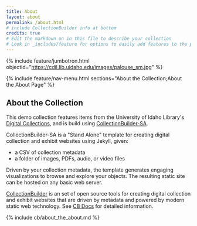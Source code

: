 ```yaml
---
title: About
layout: about
permalink: /about.html
# include CollectionBuilder info at bottom
credits: true
# Edit the markdown on in this file to describe your collection
# Look in _includes/feature for options to easily add features to the page
---
```


{% include feature/jumbotron.html objectid="https://cdil.lib.uidaho.edu/images/palouse_sm.jpg" %} 

{% include feature/nav-menu.html sections="About the Collection;About the About Page" %}

## About the Collection

This demo collection features items from the University of Idaho Library's [Digital Collections](https://www.lib.uidaho.edu/digital/), and is build using [CollectionBuilder-SA](https://github.com/CollectionBuilder/collectionbuilder-sa).

CollectionBuilder-SA is a "Stand Alone" template for creating digital collection and exhibit websites using Jekyll, given:

- a CSV of collection metadata
- a folder of images, PDFs, audio, or video files

Driven by your collection metadata, the template generates engaging visualizations to browse and explore your objects.
The resulting static site can be hosted on any basic web server.

[CollectionBuilder](https://github.com/CollectionBuilder/) is an set of open source tools for creating digital collection and exhibit websites that are driven by metadata and powered by modern static web technology.
See [CB Docs](https://collectionbuilder.github.io/cb-docs/) for detailed information.

<!-- IMPORTANT!!! DELETE everything below this comment (and this comment) when you are finished editing this page for your collection. The included file below includes instructions for inserting features into your about page. They will show up on your collection's about page until you delete it.  -->
{% include cb/about_the_about.md %}
